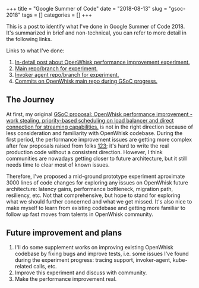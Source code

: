+++
title = "Google Summer of Code"
date = "2018-08-13"
slug = "gsoc-2018" 
tags = []
categories = []
+++

This is a post to identify what I've done in Google Summer of Code 2018. It's summarized in brief and non-technical, you can refer to more detail in the following links.

Links to what I've done:

1. [In-detail post about OpenWhisk performance improvement experiment.](https://tz70s.github.io/posts/openwhisk-performance-improvement/)
2. [Main repo/branch for experiment.](https://github.com/tz70s/incubator-openwhisk/tree/whisk-future-rebase)
3. [Invoker agent repo/branch for experiment.](https://github.com/tz70s/incubator-openwhisk-deploy-kube/tree/refactor-invoker-agent)
4. [Commits on OpenWhisk main repo during GSoC progress.](https://github.com/apache/incubator-openwhisk/commits/master?author=tz70s)

## The Journey

At first, my original [GSoC proposal: OpenWhisk performance improvement - work stealing, priority-based scheduling on load balancer and direct connection for streaming capabilities.](https://summerofcode.withgoogle.com/projects/#5174720182353920) is not in the right direction because of less consideration and familiarity with OpenWhisk codebase. During the first period, the performance improvement issues are getting more complex after few proposals raised from folks [1](https://cwiki.apache.org/confluence/display/OPENWHISK/OpenWhisk+future+architecture?src=contextnavpagetreemode)[2](https://cwiki.apache.org/confluence/display/OPENWHISK/Autonomous+Container+Scheduling)[3](https://cwiki.apache.org/confluence/display/OPENWHISK/Clustered+Singleton+Invoker+for+HA+on+Mesos); it's hard to write the real production code without a consistent direction. However, I think communities are nowadays getting closer to future architecture, but it still needs time to clear most of known issues. 

Therefore, I've proposed a mid-ground prototype experiment aproximate 3000 lines of code changes for exploring any issues on OpenWhisk future architecture: latency gains, performance bottleneck, migration path, resiliency, etc. Not that comprehensive, but hope to stand for exploring what we should further concerned and what we get missed. It's also nice to make myself to learn from existing codebase and getting more familiar to follow up fast moves from talents in OpenWhisk community.

## Future improvement and plans
1. I'll do some supplement works on improving existing OpenWhisk codebase by fixing bugs and improve tests, i.e. some issues I've found during the experiment progress: tracing support, invoker-agent, kube-related calls, etc.
2. Improve this experiment and discuss with community.
3. Make the performance improvement real.
